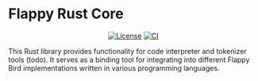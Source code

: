 # Flappy Rust Core

<div align="center">

[![License](https://img.shields.io/github/license/pleisto/flappy.svg)](https://raw.githubusercontent.com/pleisto/flappy/main/LICENSE)
[![CI](https://img.shields.io/github/actions/workflow/status/pleisto/flappy/rust-test.yml.svg)](https://github.com/pleisto/flappy/actions/workflows/rust-test.yml)

</div>

This Rust library provides functionality for code interpreter and tokenizer tools (todo). It serves as a binding tool for integrating into different Flappy Bird implementations written in various programming languages.
